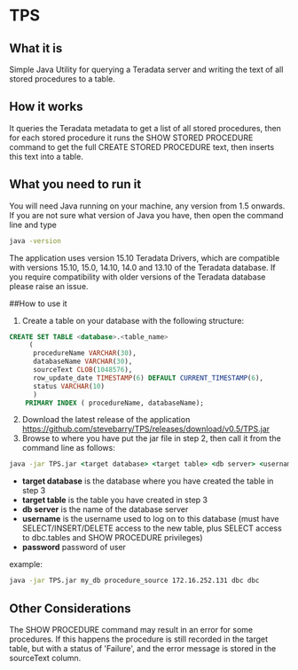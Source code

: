 # TPS

## What it is
Simple Java Utility for querying a Teradata server and writing the text of all stored procedures to a table.

##  How it works
It queries the Teradata metadata to get a list of all stored procedures, then for each stored procedure it runs the SHOW STORED PROCEDURE command to get the full CREATE STORED PROCEDURE text, then inserts this text into a table.

## What you need to run it
You will need Java running on your machine, any version from 1.5 onwards. If you are not sure what version of Java you have, then open the command line and type 
```cmd
java -version 
```
The application uses version 15.10 Teradata Drivers, which are compatible with versions 15.10, 15.0, 14.10, 14.0 and 13.10 of the Teradata database. If you require compatibility with older versions of the Teradata database  please raise an issue.


##How to use it
1. Create a table on your database with the following structure:
```SQL
CREATE SET TABLE <database>.<table_name>
     (
      procedureName VARCHAR(30),
      databaseName VARCHAR(30),
      sourceText CLOB(1048576),
      row_update_date TIMESTAMP(6) DEFAULT CURRENT_TIMESTAMP(6),
      status VARCHAR(10)
      )
	PRIMARY INDEX ( procedureName, databaseName); 
```
2. Download the latest release of the application
    https://github.com/stevebarry/TPS/releases/download/v0.5/TPS.jar
3. Browse to where you have put the jar file in step 2, then call it from the command line as follows:
```cmd
java -jar TPS.jar <target database> <target table> <db server> <username> <password>
```
* **target database** is the database where you have created the table in step 3
* **target table** is the table you have created in step 3
* **db server** is the name of the database server
* **username** is the username used to log on to this database (must have SELECT/INSERT/DELETE access to the new table, plus SELECT access to dbc.tables and SHOW PROCEDURE privileges)
* **password** password of user

example:
```cmd
java -jar TPS.jar my_db procedure_source 172.16.252.131 dbc dbc
```
## Other Considerations
The SHOW PROCEDURE command may result in an error for some procedures. If this happens the procedure is still recorded in the target table, but with a status of 'Failure', and the error message is stored in the sourceText column.


